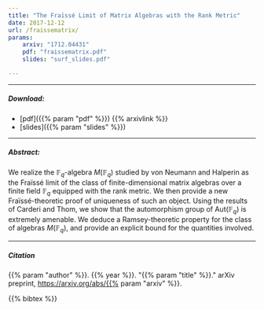 ```yaml
---
title: "The Fraïssé Limit of Matrix Algebras with the Rank Metric" 
date: 2017-12-12
url: /fraissematrix/
params:
    arxiv: "1712.04431"
    pdf: "fraissematrix.pdf"
    slides: "surf_slides.pdf"

---
```


---

##### Download:

- [pdf]({{% param "pdf" %}})
{{% arxivlink %}}
- [slides]({{% param "slides" %}})

---

##### Abstract:

We realize the $\mathbb{F}_q$-algebra $M(\mathbb{F}_q)$ studied by von
Neumann and Halperin as the Fraïssé limit of the class of
finite-dimensional matrix algebras over a finite field $\mathbb{F}_q$
equipped with the rank metric. We then provide a new Fraïssé-theoretic
proof of uniqueness of such an object. Using the results of Carderi and
Thom, we show that the automorphism group of $\mathrm{Aut}(\mathbb{F}_q )$
is extremely amenable. We deduce a Ramsey-theoretic property for the class
of algebras $M(\mathbb{F}_q)$, and provide an explicit bound for the
quantities involved. 

---

##### Citation

{{% param "author" %}}. {{% year %}}. "{{% param "title" %}}." arXiv preprint, https://arxiv.org/abs/{{% param "arxiv" %}}.

{{% bibtex %}}
